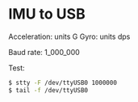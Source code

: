 # IMU to USB

Acceleration: units G
Gyro: units dps

Baud rate: 1_000_000

Test:
```sh
$ stty -F /dev/ttyUSB0 1000000
$ tail -f /dev/ttyUSB0
```
